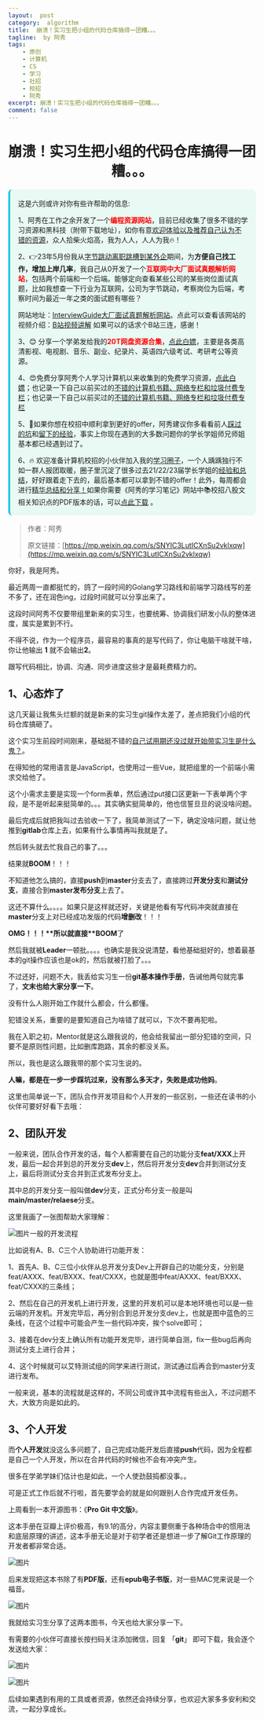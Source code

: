 ```yaml
---
layout:  post
category:  algorithm
title:  崩溃！实习生把小组的代码仓库搞得一团糟。。。
tagline:  by 阿秀
tags:
    - 原创
    - 计算机
    - CS
    - 学习
    - 社招
    - 校招
    - 阿秀
excerpt: 崩溃！实习生把小组的代码仓库搞得一团糟。。。
comment: false
---
```


<h1 align="center">崩溃！实习生把小组的代码仓库搞得一团糟。。。</h1>

<div style="border-color: #24C6DC;
            background-color: #e9f9f3;         
            margin: 1rem 0;
        padding: .25rem 1rem;
        border-left-width: .3rem;
        border-left-style: solid;
        border-radius: .5rem;
        color: inherit;">
  <p>这是六则或许对你有些许帮助的信息:</p>
<p>1、阿秀在工作之余开发了一个<span style="font-weight:bold;color:red">编程资源网站</span>，目前已经收集了很多不错的学习资源和黑科技（附带下载地址），如你有意<a href="https://www.cxypron.com/home" target="_blank">欢迎体验以及推荐自己认为不错的资源</a>，众人拾柴火焰高，我为人人，人人为我🔥！</p>  <p>2、👉23年5月份我从<a style="text-decoration: underline" href="https://mp.weixin.qq.com/s/zKItpGwIkHKK4g2aOlL2rA" target="_blank">字节跳动离职跳槽到某外企</a>期间，为<span style="font-weight:bold">方便自己找工作，增加上岸几率</span>，我自己从0开发了一个<span style="font-weight:bold;color:red">互联网中大厂面试真题解析网站</span>，包括两个前端和一个后端。能够定向查看某些公司的某些岗位面试真题，比如我想查一下行业为互联网，公司为字节跳动，考察岗位为后端，考察时间为最近一年之类的面试题有哪些？
<div align="center">
</div>网站地址：<a style="text-decoration: underline" href="https://top.interviewguide.cn/" target="_blank">InterviewGuide大厂面试真题解析网站</a>。点此可以查看该网站的视频介绍：<a style="text-decoration: underline" href="https://www.bilibili.com/video/BV1f94y1C7BL" target="_blank">B站视频讲解</a>   如果可以的话求个B站三连，感谢！
  </p>3、😊
    分享一个学弟发给我的<span style="font-weight:bold;color:red">20T网盘资源合集</span>，<a style="text-decoration: underline" href="https://docs.qq.com/sheet/DY3VPVklVaFFMcUZ4?tab=9h5afr" target="_blank">点此白嫖</a>，主要是各类高清影视、电视剧、音乐、副业、纪录片、英语四六级考试、考研考公等资源。
  </p>
  <p>4、😍免费分享阿秀个人学习计算机以来收集到的免费学习资源，<a style="text-decoration: underline" href="/notes/07-resources/01-free/01-introduce.html" target="_blank">点此白嫖</a>；也记录一下自己以前买过的<a style="text-decoration: underline" href="/notes/07-resources/02-precious.html" target="_blank">不错的计算机书籍、网络专栏和垃圾付费专栏</a>；也记录一下自己以前买过的<a style="text-decoration: underline" href="/notes/07-resources/02-precious.html" target="_blank">不错的计算机书籍、网络专栏和垃圾付费专栏</a>
  </p>
  <p>5、🚀如果你想在校招中顺利拿到更好的offer，阿秀建议你多看看前人<a style="text-decoration: underline" href="https://www.yuque.com/tuobaaxiu/httmmc/npg1k81zeq4wfpyz" target="_blank">踩过的坑</a>和<a style="text-decoration: underline"  target="_blank" href="https://www.yuque.com/tuobaaxiu/httmmc/gge9ppd0mbu2d3dp">留下的经验</a>，事实上你现在遇到的大多数问题你的学长学姐师兄师姐基本都已经遇到过了。
  </p>
  <p>6、🔥 欢迎准备计算机校招的小伙伴加入我的<a  style="text-decoration: underline" href="https://www.yuque.com/tuobaaxiu/httmmc/xg0otqvc17wfx4u9" target="_blank">学习圈子</a>，一个人踽踽独行不如一群人报团取暖，圈子里沉淀了很多过去21/22/23届学长学姐的<a  style="text-decoration: underline" href="https://www.yuque.com/tuobaaxiu/httmmc/gge9ppd0mbu2d3dp" target="_blank">经验和总结</a>，好好跟着走下去的，最后基本都可以拿到不错的offer！此外，每周都会进行<a  style="text-decoration: underline" href="https://www.yuque.com/tuobaaxiu/httmmc/npg1k81zeq4wfpyz" target="_blank">精华总结和分享！</a>如果你需要《阿秀的学习笔记》网站中📚︎校招八股文相关知识点的PDF版本的话，可以<a style="text-decoration: underline" href="https://www.yuque.com/tuobaaxiu/httmmc/qs0yn66apvkzw0ps" target="_blank">点此下载</a> 。</p>   </div>

> 作者：阿秀
>
> 原文链接：[https://mp.weixin.qq.com/s/SNYIC3LutICXnSu2vklxqw](https://mp.weixin.qq.com/s/SNYIC3LutICXnSu2vklxqw)

你好，我是阿秀。

最近两周一直都挺忙的，鸽了一段时间的Golang学习路线和前端学习路线写的差不多了，还在润色ing，过段时间就可以分享出来了。

这段时间阿秀不仅要带组里新来的实习生，也要统筹、协调我们研发小队的整体进度，属实是累到不行。

不得不说，作为一个程序员，最容易的事真的是写代码了，你让电脑干啥就干啥，你让他输出 **1** 就不会输出**2**。

跟写代码相比，协调、沟通、同步进度这些才是最耗费精力的。

## 1、心态炸了

这几天最让我焦头烂额的就是新来的实习生git操作太差了，差点把我们小组的代码仓库搞砸了。

这个实习生前段时间刚来，基础挺不错的[自己试用期还没过就开始带实习生是什么鬼？](http://mp.weixin.qq.com/s?__biz=Mzg2MDU0ODM3MA==&mid=2247496402&idx=1&sn=89117b3e60b39d370031fa64fef6cd54&chksm=ce260eaff95187b9845cb7a90d05a210e2f78d7332b4835dce9f02f99b0357091c7162cb3ba2&scene=21#wechat_redirect)。

在得知他的常用语言是JavaScript，也使用过一些Vue，就把组里的一个前端小需求交给他了。

这个小需求主要是实现一个form表单，然后通过put接口区更新一下表单两个字段，是不是听起来挺简单的。。。其实确实挺简单的，他也信誓旦旦的说没啥问题。

最后完成后就把我叫过去验收一下了，我简单测试了一下，确定没啥问题，就让他推到**gitlab**仓库上去，如果有什么事情再叫我就是了。

然后转头就去忙我自己的事了。。。

结果就**BOOM**！！！

不知道他怎么搞的，直接**push**到**master**分支去了，直接跨过**开发分支**和**测试分支**，直接合到**master发布分支**上去了。

这还不算什么。。。。如果只是这样就还好，关键是他看有写代码冲突就直接在**master**分支上对已经成功发版的代码**增删改**！！！

**OMG！！！\**所以就直接\**BOOM**了

然后我就被**Leader**一顿批。。。。也确实是我没说清楚，看他基础挺好的，想着最基本的git操作应该也是ok的，然后就被打脸了。。。

不过还好，问题不大，我丢给实习生一份**git基本操作手册**，告诫他两句就完事了，**文末也给大家分享一下**。

没有什么人刚开始工作就什么都会，什么都懂。

犯错没关系，重要的是要知道自己为啥错了就可以，下次不要再犯啦。

我在入职之初，Mentor就是这么跟我说的，他会给我留出一部分犯错的空间，只要不是原则性问题，比如删库跑路，其余的都没关系。

所以，我也是这么跟我带的那个实习生说的。

**人嘛，都是在一步一步踩坑过来，没有那么多天才，失败是成功他妈**。

这里也简单说一下，团队合作开发项目和个人开发的一些区别，一些还在读书的小伙伴可要好好看下去哦：

## 2、团队开发

一般来说，团队合作开发的话，每个人都需要在自己的功能分支**feat/XXX**上开发，最后一起合并到总的开发分支**dev**上，然后将开发分支**dev**合并到测试分支上，最后将测试分支合并到正式发布分支上。

其中总的开发分支一般叫做**dev**分支，正式分布分支一般是叫**main/master/relaese**分支。

这里我画了一张图帮助大家理解：

![图片](http://oss.interviewguide.cn/img/202205121654308.png)一般的开发流程

比如说有A、B、C三个人协助进行功能开发：

1、首先A、B、C三位小伙伴从总开发分支Dev上开辟自己的功能分支，分别是feat/AXXX、feat/BXXX、feat/CXXX，也就是图中feat/AXXX、feat/BXXX、feat/CXXX的三条线；

2、然后在自己的开发机上进行开发，这里的开发机可以是本地环境也可以是一些云端的开发机。开发完毕后，再分别合到总开发分支dev上，也就是图中蓝色的三条线，在这个过程中可能会产生一些代码冲突，挨个solve即可；

3、接着在dev分支上确认所有功能开发完毕，进行简单自测，fix一些bug后再向测试分支上进行合并；

4、这个时候就可以艾特测试组的同学来进行测试，测试通过后再合到master分支进行发布。

一般来说，基本的流程就是这样的，不同公司或许其中流程有些出入，不过问题不大，大致方向是如此的。

## 3、个人开发

而**个人开发**就没这么多问题了，自己完成功能开发后直接**push**代码，因为全程都是自己一个人开发，所以在合并代码的时候也不会有冲突产生。

很多在学弟学妹们估计也是如此，一个人使劲鼓捣都没事。。

可是正式工作后就不行啦，首先要学会的就是如何跟别人合作完成开发任务。

上周看到一本开源图书：《**Pro Git 中文版**》。

这本手册在豆瓣上评价极高，有9.1的高分，内容主要侧重于各种场合中的惯用法和底层原理的讲述，这本手册无论是对于初学者还是想进一步了解Git工作原理的开发者都非常合适。

![图片](http://oss.interviewguide.cn/img/202205121654745.png)

后来发现把这本书除了有**PDF版**，还有**epub电子书版**，对一些MAC党来说是一个福音。

![图片](http://oss.interviewguide.cn/img/202205121654740.png)

我就给实习生分享了这两本图书，今天也给大家分享一下。

有需要的小伙伴可直接长按扫码关注添加微信，回复 「**git**」 即可下载，我会逐个发送给大家：

![图片](http://oss.interviewguide.cn/img/202205121654432.jpeg)

![图片](http://oss.interviewguide.cn/img/202205121654471.png)

后续如果遇到有用的工具或者资源，依然还会持续分享，也欢迎大家多多安利和交流，一起分享成长。





